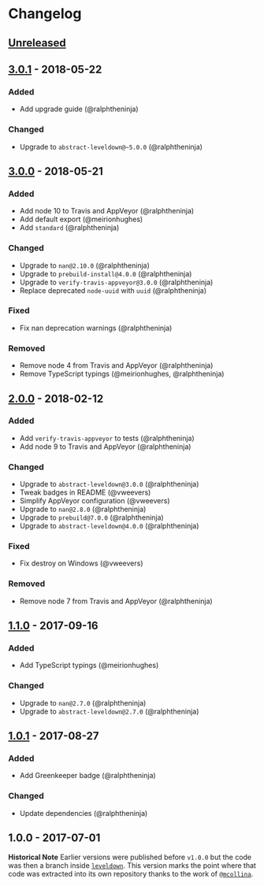 # Changelog

## [Unreleased]

## [3.0.1] - 2018-05-22

### Added
* Add upgrade guide (@ralphtheninja)

### Changed
* Upgrade to `abstract-leveldown@~5.0.0` (@ralphtheninja)

## [3.0.0] - 2018-05-21

### Added
* Add node 10 to Travis and AppVeyor (@ralphtheninja)
* Add default export (@meirionhughes)
* Add `standard` (@ralphtheninja)

### Changed
* Upgrade to `nan@2.10.0` (@ralphtheninja)
* Upgrade to `prebuild-install@4.0.0` (@ralphtheninja)
* Upgrade to `verify-travis-appveyor@3.0.0` (@ralphtheninja)
* Replace deprecated `node-uuid` with `uuid` (@ralphtheninja)

### Fixed
* Fix nan deprecation warnings (@ralphtheninja)

### Removed
* Remove node 4 from Travis and AppVeyor (@ralphtheninja)
* Remove TypeScript typings (@meirionhughes, @ralphtheninja)

## [2.0.0] - 2018-02-12

### Added
* Add `verify-travis-appveyor` to tests (@ralphtheninja)
* Add node 9 to Travis and AppVeyor (@ralphtheninja)

### Changed
* Upgrade to `abstract-leveldown@3.0.0` (@ralphtheninja)
* Tweak badges in README (@vweevers)
* Simplify AppVeyor configuration (@vweevers)
* Upgrade to `nan@2.8.0` (@ralphtheninja)
* Upgrade to `prebuild@7.0.0` (@ralphtheninja)
* Upgrade to `abstract-leveldown@4.0.0` (@ralphtheninja)

### Fixed
* Fix destroy on Windows (@vweevers)

### Removed
* Remove node 7 from Travis and AppVeyor (@ralphtheninja)

## [1.1.0] - 2017-09-16

### Added
* Add TypeScript typings (@meirionhughes)

### Changed
* Upgrade to `nan@2.7.0` (@ralphtheninja)
* Upgrade to `abstract-leveldown@2.7.0` (@ralphtheninja)

## [1.0.1] - 2017-08-27

### Added
* Add Greenkeeper badge (@ralphtheninja)

### Changed
* Update dependencies (@ralphtheninja)

## 1.0.0 - 2017-07-01

**Historical Note** Earlier versions were published before `v1.0.0` but the code was then a branch inside [`leveldown`](https://github.com/level/leveldown). This version marks the point where that code was extracted into its own repository thanks to the work of [`@mcollina`](https://github.com/mcollina).

[Unreleased]: https://github.com/level/rocksdb/compare/v3.0.1...HEAD
[3.0.1]: https://github.com/level/rocksdb/compare/v3.0.0...v3.0.1
[3.0.0]: https://github.com/level/rocksdb/compare/v2.0.0...v3.0.0
[2.0.0]: https://github.com/level/rocksdb/compare/v1.1.0...v2.0.0
[1.1.0]: https://github.com/level/rocksdb/compare/v1.0.1...v1.1.0
[1.0.1]: https://github.com/level/rocksdb/compare/v1.0.0...v1.0.1
